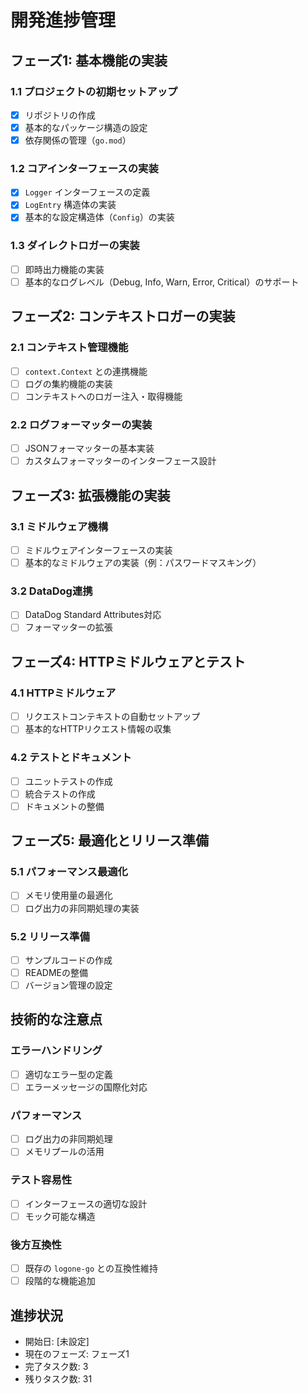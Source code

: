 # 開発進捗管理

## フェーズ1: 基本機能の実装

### 1.1 プロジェクトの初期セットアップ
- [x] リポジトリの作成
- [x] 基本的なパッケージ構造の設定
- [x] 依存関係の管理（`go.mod`）

### 1.2 コアインターフェースの実装
- [x] `Logger` インターフェースの定義
- [x] `LogEntry` 構造体の実装
- [x] 基本的な設定構造体（`Config`）の実装

### 1.3 ダイレクトロガーの実装
- [ ] 即時出力機能の実装
- [ ] 基本的なログレベル（Debug, Info, Warn, Error, Critical）のサポート

## フェーズ2: コンテキストロガーの実装

### 2.1 コンテキスト管理機能
- [ ] `context.Context` との連携機能
- [ ] ログの集約機能の実装
- [ ] コンテキストへのロガー注入・取得機能

### 2.2 ログフォーマッターの実装
- [ ] JSONフォーマッターの基本実装
- [ ] カスタムフォーマッターのインターフェース設計

## フェーズ3: 拡張機能の実装

### 3.1 ミドルウェア機構
- [ ] ミドルウェアインターフェースの実装
- [ ] 基本的なミドルウェアの実装（例：パスワードマスキング）

### 3.2 DataDog連携
- [ ] DataDog Standard Attributes対応
- [ ] フォーマッターの拡張

## フェーズ4: HTTPミドルウェアとテスト

### 4.1 HTTPミドルウェア
- [ ] リクエストコンテキストの自動セットアップ
- [ ] 基本的なHTTPリクエスト情報の収集

### 4.2 テストとドキュメント
- [ ] ユニットテストの作成
- [ ] 統合テストの作成
- [ ] ドキュメントの整備

## フェーズ5: 最適化とリリース準備

### 5.1 パフォーマンス最適化
- [ ] メモリ使用量の最適化
- [ ] ログ出力の非同期処理の実装

### 5.2 リリース準備
- [ ] サンプルコードの作成
- [ ] READMEの整備
- [ ] バージョン管理の設定

## 技術的な注意点

### エラーハンドリング
- [ ] 適切なエラー型の定義
- [ ] エラーメッセージの国際化対応

### パフォーマンス
- [ ] ログ出力の非同期処理
- [ ] メモリプールの活用

### テスト容易性
- [ ] インターフェースの適切な設計
- [ ] モック可能な構造

### 後方互換性
- [ ] 既存の `logone-go` との互換性維持
- [ ] 段階的な機能追加

## 進捗状況

- 開始日: [未設定]
- 現在のフェーズ: フェーズ1
- 完了タスク数: 3
- 残りタスク数: 31